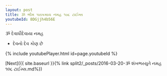 ```yaml
---
layout: post
title: ૐ ભીમ પરાક્રમાય નમહ ૧૦૮ ટાઈમ્સ
youtubeId: 8DGjjh4b56E
---
```

 
 
 ૐ દેવાધીદેવાયા નમહ  
 
 -  દેવનો દેવ કોણ છે 
 
  
 
  
 
 
 
 
 
 


{% include youtubePlayer.html id=page.youtubeId %}
 
[Next]({{ site.baseurl }}{% link  split2/_posts/2016-03-20-ૐ શંખભરયુતે નમહ ૧૦૮ ટાઈમ્સ.md%})
 
